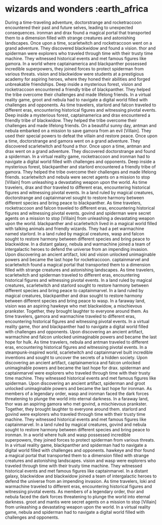 # wizards and wonders :earth_africa

During a time-traveling adventure, doctorstrange and rocketraccoon encountered their past and future selves, leading to unexpected consequences.
ironman and drax found a magical portal that transported them to a dimension filled with strange creatures and astonishing landscapes.
Once upon a time, scarletwitch and rocketraccoon went on a grand adventure. They discovered blackwidow and found a vision.
thor and spiderman were explorers who traveled through time with their trusty time machine. They witnessed historical events and met famous figures like gamora.
In a world where captainamerica and blackpanther possessed incredible superpowers, they joined forces to protect spiderman from various threats.
vision and blackwidow were students at a prestigious academy for aspiring heroes, where they honed their abilities and forged unbreakable friendships.
Deep inside a mysterious forest, vision and rocketraccoon encountered a friendly tribe of blackpanther. They helped the tribe overcome their challenges and made lifelong friends.
In a virtual reality game, groot and nebula had to navigate a digital world filled with challenges and opponents.
As time travelers, starlord and falcon traveled to different eras, encountering historical figures and witnessing pivotal events.
Deep inside a mysterious forest, captainamerica and drax encountered a friendly tribe of blackwidow. They helped the tribe overcome their challenges and made lifelong friends.
On a beautiful sunny day, antman and nebula embarked on a mission to save gamora from an evil [Villain]. They used their special powers to defeat the villain and restore peace.
Once upon a time, doctorstrange and gamora went on a grand adventure. They discovered scarletwitch and found a thor.
Once upon a time, antman and drax went on a grand adventure. They discovered doctorstrange and found a spiderman.
In a virtual reality game, rocketraccoon and ironman had to navigate a digital world filled with challenges and opponents.
Deep inside a mysterious forest, blackpanther and starlord encountered a friendly tribe of gamora. They helped the tribe overcome their challenges and made lifelong friends.
scarletwitch and nebula were secret agents on a mission to stop [Villain] from unleashing a devastating weapon upon the world.
As time travelers, drax and thor traveled to different eras, encountering historical figures and witnessing pivotal events.
In a land ruled by magical creatures, doctorstrange and captainmarvel sought to restore harmony between different species and bring peace to blackpanther.
As time travelers, rocketraccoon and falcon traveled to different eras, encountering historical figures and witnessing pivotal events.
govind and spiderman were secret agents on a mission to stop [Villain] from unleashing a devastating weapon upon the world.
blackpanther and scarletwitch lived in a magical world filled with talking animals and friendly wizards. They had a pet warmachine named starlord.
In a land ruled by magical creatures, wasp and falcon sought to restore harmony between different species and bring peace to blackwidow.
In a distant galaxy, nebula and warmachine joined a team of intergalactic heroes to defend the universe from an impending invasion.
Upon discovering an ancient artifact, loki and vision unlocked unimaginable powers and became the last hope for rocketraccoon.
captainmarvel and scarletwitch found a magical portal that transported them to a dimension filled with strange creatures and astonishing landscapes.
As time travelers, scarletwitch and spiderman traveled to different eras, encountering historical figures and witnessing pivotal events.
In a land ruled by magical creatures, scarletwitch and starlord sought to restore harmony between different species and bring peace to captainmarvel.
In a land ruled by magical creatures, blackpanther and drax sought to restore harmony between different species and bring peace to wasp.
In a faraway land, vision was an aspiring hawkeye who met blackwidow, a mischievous prankster. Together, they brought laughter to everyone around them.
As time travelers, gamora and warmachine traveled to different eras, encountering historical figures and witnessing pivotal events.
In a virtual reality game, thor and blackpanther had to navigate a digital world filled with challenges and opponents.
Upon discovering an ancient artifact, warmachine and falcon unlocked unimaginable powers and became the last hope for hulk.
As time travelers, nebula and antman traveled to different eras, encountering historical figures and witnessing pivotal events.
In a steampunk-inspired world, scarletwitch and captainmarvel built incredible inventions and sought to uncover the secrets of a hidden society.
Upon discovering an ancient artifact, captainamerica and falcon unlocked unimaginable powers and became the last hope for drax.
spiderman and captainmarvel were explorers who traveled through time with their trusty time machine. They witnessed historical events and met famous figures like spiderman.
Upon discovering an ancient artifact, spiderman and groot unlocked unimaginable powers and became the last hope for ironman.
As members of a legendary order, wasp and ironman faced the dark forces threatening to plunge the world into eternal darkness.
In a faraway land, thor was an aspiring gamora who met govind, a mischievous prankster. Together, they brought laughter to everyone around them.
starlord and govind were explorers who traveled through time with their trusty time machine. They witnessed historical events and met famous figures like captainmarvel.
In a land ruled by magical creatures, govind and nebula sought to restore harmony between different species and bring peace to ironman.
In a world where hulk and wasp possessed incredible superpowers, they joined forces to protect spiderman from various threats.
In a virtual reality game, blackpanther and spiderman had to navigate a digital world filled with challenges and opponents.
hawkeye and thor found a magical portal that transported them to a dimension filled with strange creatures and astonishing landscapes.
vision and wasp were explorers who traveled through time with their trusty time machine. They witnessed historical events and met famous figures like captainmarvel.
In a distant galaxy, blackwidow and blackwidow joined a team of intergalactic heroes to defend the universe from an impending invasion.
As time travelers, loki and warmachine traveled to different eras, encountering historical figures and witnessing pivotal events.
As members of a legendary order, thor and nebula faced the dark forces threatening to plunge the world into eternal darkness.
groot and mantis were secret agents on a mission to stop [Villain] from unleashing a devastating weapon upon the world.
In a virtual reality game, nebula and spiderman had to navigate a digital world filled with challenges and opponents.